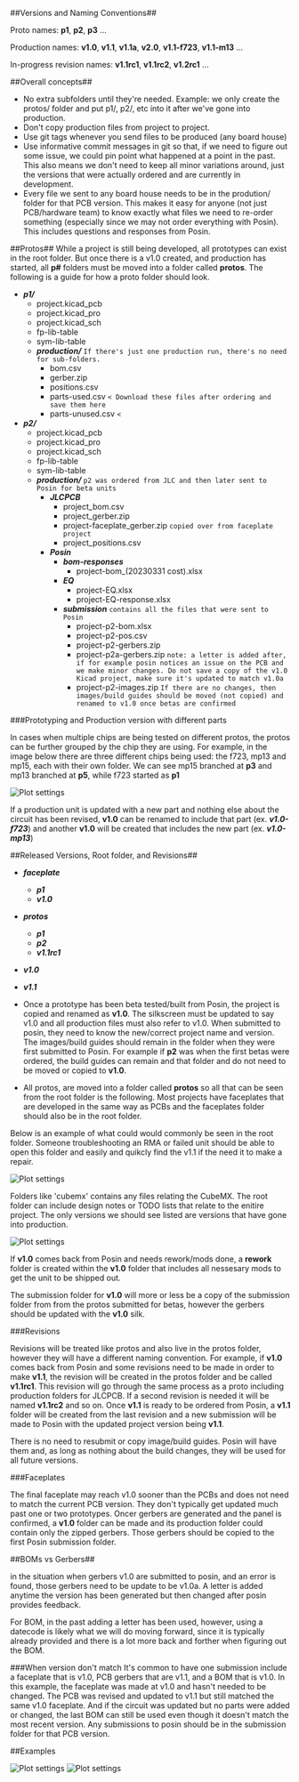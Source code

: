 ##Versions and Naming Conventions##

Proto names: **p1**, **p2**, **p3** ...

Production names: **v1.0**, **v1.1**, **v1.1a**, **v2.0**, **v1.1-f723**, **v1.1-m13** ...

In-progress revision names: **v1.1rc1**, **v1.1rc2**, **v1.2rc1** ...


##Overall concepts##

 - No extra subfolders until they're needed. Example: we only create the protos/ folder and put p1/, p2/, etc into it after we've gone into production.
 - Don't copy production files from project to project.
 - Use git tags whenever you send files to be produced (any board house)
 - Use informative commit messages in git so that, if we need to figure out some issue, we could pin point what happened at a point in the past. This also means we don't need to keep all minor variations around, just the versions that were actually ordered and are currently in development.
 - Every file we sent to any board house needs to be in the prodution/ folder for that PCB version. This makes it easy for anyone (not just PCB/hardware team) to know exactly what files we need to re-order something (especially since we may not order everything with Posin). This includes questions and responses from Posin.
 

##Protos##
While a project is still being developed, all prototypes can exist in the root folder. But once there is a v1.0 created, and production has started, all **p#** folders must be moved into a folder called **protos**. The following is a guide for how a proto folder should look.


* ***p1/***
	* project.kicad_pcb
	* project.kicad_pro
	* project.kicad_sch
	* fp-lib-table
	* sym-lib-table
	* ***production/*** `If there's just one production run, there's no need for sub-folders.`
		* bom.csv
		* gerber.zip
		* positions.csv
		* parts-used.csv `< Download these files after ordering and save them here`
		* parts-unused.csv `<`
* ***p2/***
	* project.kicad_pcb
	* project.kicad_pro
	* project.kicad_sch
	* fp-lib-table
	* sym-lib-table
	* ***production/*** `p2 was ordered from JLC and then later sent to Posin for beta units`
		* ***JLCPCB*** 
			* project_bom.csv
			* project_gerber.zip
			* project-faceplate_gerber.zip `copied over from faceplate project`
			* project_positions.csv
		* ***Posin***
			* ***bom-responses***
				* project-bom_(20230331 cost).xlsx
			* ***EQ***
				* project-EQ.xlsx
				* project-EQ-response.xlsx
			* ***submission*** `contains all the files that were sent to Posin`
				* project-p2-bom.xlsx
				* project-p2-pos.csv
				* project-p2-gerbers.zip
				* project-p2a-gerbers.zip `note: a letter is added after, if for example posin notices an issue on the PCB and we make minor changes. Do not save a copy of the v1.0 Kicad project, make sure it's updated to match v1.0a`
				* project-p2-images.zip `If there are no changes, then images/build guides should be moved (not copied) and renamed to v1.0 once betas are confirmed`

###Prototyping and Production version with different parts

In cases when multiple chips are being tested on different protos, the protos can be further grouped by the chip they are using. For example, in the image below there are three different chips being used: the f723, mp13 and mp15, each with their own folder. We can see mp15 branched at **p3** and mp13 branched at **p5**, while f723 started as **p1**

![Plot settings](img/protos-format.png)

If a production unit is updated with a new part and nothing else about the circuit has been revised, **v1.0** can be renamed to include that part (ex. ***v1.0-f723***) and another **v1.0** will be created that includes the new part (ex. ***v1.0-mp13***)



	

##Released Versions, Root folder, and Revisions##


* ***faceplate***
	* ***p1***
	* ***v1.0***
* ***protos***
	* ***p1***
	* ***p2***
	* ***v1.1rc1***
* ***v1.0***
* ***v1.1***

* Once a prototype has been beta tested/built from Posin, the project is copied and renamed as **v1.0**. The silkscreen must be updated to say v1.0 and all production files must also refer to v1.0. When submitted to posin, they need to know the new/correct project name and version.  The images/build guides should remain in the folder when they were first submitted to Posin. For example if **p2** was when the first betas were ordered, the build guides can remain and that folder and do not need to be moved or copied to **v1.0**. 
* All protos, are moved into a folder called **protos** so all that can be seen from the root folder is the following. Most projects have faceplates that are developed in the same way as PCBs and the faceplates folder should also be in the root folder.

Below is an example of what could would commonly be seen in the root folder.  Someone troubleshooting an RMA or failed unit should be able to open this folder and easily and quikcly find the v1.1 if the need it to make a repair.
 
![Plot settings](img/root-folder2.png)

Folders like 'cubemx' contains any files relating the CubeMX. The root folder can include design notes or TODO lists that relate to the enitire project. The only versions we should see listed are versions that have gone into production.

![Plot settings](img/root-folder.png)

If **v1.0** comes back from Posin and needs rework/mods done, a **rework** folder is created within the **v1.0** folder that includes all nessesary mods to get the unit to be shipped out.

The submission folder for **v1.0** will more or less be a copy of the submission folder from from the protos submitted for betas, however the gerbers should be updated with the **v1.0** silk.

###Revisions

Revisions will be treated like protos and also live in the protos folder, however they will have a different naming convention. For example, if **v1.0** comes back from Posin and some revisions need to be made in order to make **v1.1**, the revision will be created in the protos folder and be called **v1.1rc1**. This revision will go through the same process as a proto including production folders for JLCPCB. If a second revision is needed it will be named **v1.1rc2** and so on. Once **v1.1** is ready to be ordered from Posin, a **v1.1** folder will be created from the last revision and a new submission will be made to Posin with the updated project version being **v1.1**.

There is no need to resubmit or copy image/build guides. Posin will have them and, as long as nothing about the build changes, they will be used for all future versions.

###Faceplates

The final faceplate may reach v1.0 sooner than the PCBs and does not need to match the current PCB version. They don't typically get updated much past one or two prototypes. Oncer gerbers are generated and the panel is confirmed, a **v1.0** folder can be made and its production folder could contain only the zipped gerbers. Those gerbers should be copied to the first Posin submission folder.


##BOMs vs Gerbers##

in the situation when gerbers v1.0 are submitted to posin, and an error is found, those gerbers need to be update to be v1.0a. A letter is added anytime the version has been generated but then changed after posin provides feedback.

For BOM, in the past adding a letter has been used, however, using a datecode is likely what we will do moving forward, since it is typically already provided and there is a lot more back and forther when figuring out the BOM.

###When version don't match
It's common to have one submission include a faceplate that is v1.0, PCB gerbers that are v1.1, and a BOM that is v1.0. In this example, the faceplate was made at v1.0 and hasn't needed to be changed. The PCB was revised and updated to v1.1 but still matched the same v1.0 faceplate. And if the circuit was updated but no parts were added or changed, the last BOM can still be used even though it doesn't match the most recent version. Any submissions to posin should be in the submission folder for that PCB version.

##Examples

![Plot settings](img/file-format.png) ![Plot settings](img/file-format2.png)

